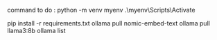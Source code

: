 command to do :
python -m venv myenv
.\myenv\Scripts\Activate

pip install -r requirements.txt
ollama pull nomic-embed-text
ollama pull llama3:8b
ollama list

